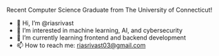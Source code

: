 Recent Computer Science Graduate from The University of Connecticut!
- 👋 Hi, I’m @riasrivast
- 👀 I’m interested in machine learning, AI, and cybersecurity
- 🌱 I’m currently learning frontend and backend development
- 📫 How to reach me: riasrivast03@gmail.com
<!---
riasrivast/riasrivast is a ✨ special ✨ repository because its `README.md` (this file) appears on your GitHub profile.
You can click the Preview link to take a look at your changes.
--->
